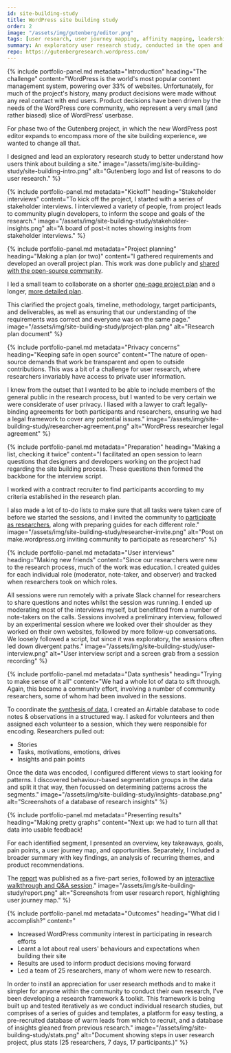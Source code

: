 ```yaml
---
id: site-building-study
title: WordPress site building study
order: 2
image: "/assets/img/gutenberg/editor.png"
tags: [user research, user journey mapping, affinity mapping, leadership, community management, documentation, data visualisation]
summary: An exploratory user research study, conducted in the open and with community participation, to uncover users' mental models relating to building websites.
repo: https://gutenbergresearch.wordpress.com/
---
```


{% include portfolio-panel.md
  metadata="Introduction"
  heading="The challenge"
  content="WordPress is the world's most popular content management system, powering over 33% of websites. Unfortunately, for much of the project's history, many product decisions were made without any real contact with end users. Product decisions have been driven by the needs of the WordPress core community, who represent a very small (and rather biased) slice of WordPress’ userbase.

  For phase two of the Gutenberg project, in which the new WordPress post editor expands to encompass more of the site building experience, we wanted to change all that.

  I designed and lead an exploratory research study to better understand how users think about building a site."
  image="/assets/img/site-building-study/site-building-intro.png"
  alt="Gutenberg logo and list of reasons to do user research."
%}

{% include portfolio-panel.md
  metadata="Kickoff"
  heading="Stakeholder interviews"
  content="To kick off the project, I started with a series of stakeholder interviews. I interviewed a variety of people, from project leads to community plugin developers, to inform the scope and goals of the research."
  image="/assets/img/site-building-study/stakeholder-insights.png"
  alt="A board of post-it notes showing insights from stakeholder interviews."
%}

{% include portfolio-panel.md
  metadata="Project planning"
  heading="Making a plan (or two)"
  content="I gathered requirements and developed an overall project plan. This work was done publicly and [shared with the open-source community](https://make.wordpress.org/design/2018/11/30/exploring-sitebuilding-via-user-research/).

  I led a small team to collaborate on a shorter [one-page project plan](https://paper.dropbox.com/doc/Research-plan-one-page--AhRQim57HfXOpnhcYQtqlkvzAg-ofalotl7MM3VPpcmnOPZw) and a longer, [more detailed plan](https://paper.dropbox.com/doc/Research-plan-detailed--AhSVJNxxYCwaLoC49U2ITtmYAg-TrKz1a20z5Z4lt7xdPlwD).

  This clarified the project goals, timeline, methodology, target participants, and deliverables, as well as ensuring that our understanding of the requirements was correct and everyone was on the same page."
  image="/assets/img/site-building-study/project-plan.png"
  alt="Research plan document"
%}

{% include portfolio-panel.md
  metadata="Privacy concerns"
  heading="Keeping safe in open source"
  content="The nature of open-source demands that work be transparent and open to outside contributions. This was a bit of a challenge for user research, where researchers invariably have access to private user information.

  I knew from the outset that I wanted to be able to include members of the general public in the research process, but I wanted to be very certain we were considerate of user privacy. I liased with a lawyer to craft legally-binding agreements for both participants and researchers, ensuring we had a legal framework to cover any potential issues."
  image="/assets/img/site-building-study/researcher-agreement.png"
  alt="WordPress researcher legal agreement"
%}

{% include portfolio-panel.md
  metadata="Preparation"
  heading="Making a list, checking it twice"
  content="I facilitated an open session to learn questions that designers and developers working on the project had regarding the site building process. These questions then formed the backbone for the interview script.

  I worked with a contract recruiter to find participants according to my criteria established in the research plan.

  I also made a lot of to-do lists to make sure that all tasks were taken care of before we started the sessions, and I invited the community to [participate as researchers](https://make.wordpress.org/design/2018/12/09/how-to-participate-in-user-research/), along with preparing guides for each different role."
  image="/assets/img/site-building-study/researcher-invite.png"
  alt="Post on make.wordpress.org inviting community to participate as researchers"
%}

{% include portfolio-panel.md
  metadata="User interviews"
  heading="Making new friends"
  content="Since our researchers were new to the research process, much of the work was education. I created guides for each individual role (moderator, note-taker, and observer) and tracked when researchers took on which roles.

  All sessions were run remotely with a private Slack channel for researchers to share questions and notes whilst the session was running. I ended up moderating most of the interviews myself, but benefitted from a number of note-takers on the calls. Sessions involved a preliminary interview, followed by an experimental session where we looked over their shoulder as they worked on their own websites, followed by more follow-up conversations. We loosely followed a script, but since it was exploratory, the sessions often led down divergent paths."
  image="/assets/img/site-building-study/user-interview.png"
  alt="User interview script and a screen grab from a session recording"
%}

{% include portfolio-panel.md
  metadata="Data synthesis"
  heading="Trying to make sense of it all"
  content="We had a whole lot of data to sift through. Again, this became a community effort, involving a number of community researchers, some of whom had been involved in the sessions.

  To coordinate the [synthesis of data](https://paper.dropbox.com/doc/Research-synthesis-plan-of-attack--AhRBMJ6bHU2AIWTVQmw8BodgAg-ujM9Z3MS42quQyv0FP33M), I created an Airtable database to code notes & observations in a structured way. I asked for volunteers and then assigned each volunteer to a session, which they were responsible for encoding. Researchers pulled out:

  - Stories
  - Tasks, motivations, emotions, drives
  - Insights and pain points

  Once the data was encoded, I configured different views to start looking for patterns. I discovered behaviour-based segmentation groups in the data and split it that way, then focussed on determining patterns across the segments."
  image="/assets/img/site-building-study/insights-database.png"
  alt="Screenshots of a database of research insights"
%}

{% include portfolio-panel.md
  metadata="Presenting results"
  heading="Making pretty graphs"
  content="Next up: we had to turn all that data into usable feedback!

  For each identified segment, I presented an overview, key takeaways, goals, pain points, a user journey map, and opportunities. Separately, I included a broader summary with key findings, an analysis of recurring themes, and product recommendations.

  The [report](https://make.wordpress.org/design/2019/01/31/sitebuilding-research-background/) was published as a five-part series, followed by an [interactive walkthrough and Q&A session](https://make.wordpress.org/design/2019/03/27/site-building-research-walkthrough/)."
  image="/assets/img/site-building-study/report.png"
  alt="Screenshots from user research report, highlighting user journey map."
%}

{% include portfolio-panel.md
  metadata="Outcomes"
  heading="What did I accomplish?"
  content="
  - Increased WordPress community interest in participating in research efforts
  - Learnt a lot about real users' behaviours and expectations when building their site
  - Results are used to inform product decisions moving forward
  - Led a team of 25 researchers, many of whom were new to research.

  In order to instil an appreciation for user research methods and to
  make it simpler for anyone within the community to conduct their own
  research, I’ve been developing a research framework & toolkit. This
  framework is being built up and tested iteratively as we conduct
  individual research studies, but comprises of a series of guides and
  templates, a platform for easy testing, a pre-recruited database of warm leads from which to recruit, and a database of insights gleaned from
  previous research."
  image="/assets/img/site-building-study/stats.png"
  alt="Document showing steps in user research project, plus stats (25 researchers, 7 days, 17 participants.)"
%}
